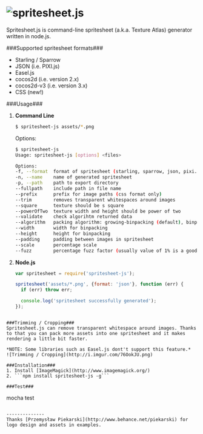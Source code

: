 ![spritesheet.js](http://i.imgur.com/RcHZ2qZ.png)
==============

Spritesheet.js is command-line spritesheet (a.k.a. Texture Atlas) generator written in node.js.

###Supported spritesheet formats###
* Starling / Sparrow
* JSON (i.e. PIXI.js)
* Easel.js
* cocos2d (i.e. version 2.x)
* cocos2d-v3 (i.e. version 3.x) 
* CSS (new!)

###Usage###
1. **Command Line**
    ```bash
    $ spritesheet-js assets/*.png
    ```
    Options:
    ```bash
    $ spritesheet-js
    Usage: spritesheet-js [options] <files>
	
	Options:
    -f, --format  format of spritesheet (starling, sparrow, json, pixi.js, easel.js, cocos2d)                                                          [default: "json"]
    -n, --name    name of generated spritesheet                                                                                                        [default: "spritesheet"]
    -p, --path    path to export directory                                                                                                             [default: "."]
    --fullpath    include path in file name                                                                                                            [default: false]
    --prefix      prefix for image paths (css format only)                                                                                             [default: ""]
    --trim        removes transparent whitespaces around images                                                                                        [default: false]
    --square      texture should be s square                                                                                                           [default: false]
    --powerOfTwo  texture width and height should be power of two                                                                                      [default: false]
    --validate    check algorihtm returned data                                                                                                        [default: false]
    --algorithm   packing algorithm: growing-binpacking (default), binpacking (requires passing --width and --height options), vertical or horizontal  [default: "growing-binpacking"]
    --width       width for binpacking                                                                                                                 [default: undefined]
    --height      height for binpacking                                                                                                                [default: undefined]
    --padding     padding between images in spritesheet                                                                                                [default: 0]
    --scale       percentage scale                                                                                                                     [default: "100%"]
    --fuzz        percentage fuzz factor (usually value of 1% is a good choice)                                                                        [default: ""]
    ```
2. **Node.js**
    ```javascript
    var spritesheet = require('spritesheet-js');
    
    spritesheet('assets/*.png', {format: 'json'}, function (err) {
      if (err) throw err;

      console.log('spritesheet successfully generated');
    });
  ```
  
###Trimming / Cropping###
Spritesheet.js can remove transparent whitespace around images. Thanks to that you can pack more assets into one spritesheet and it makes rendering a little bit faster.

*NOTE: Some libraries such as Easel.js dont't support this feature.*
![Trimming / Cropping](http://i.imgur.com/76OokJU.png)

###Installation###
1. Install [ImageMagick](http://www.imagemagick.org/)
2. ```npm install spritesheet-js -g```

###Test###
```
mocha test
```

--------------
Thanks [Przemysław Piekarski](http://www.behance.net/piekarski) for logo design and assets in examples.

